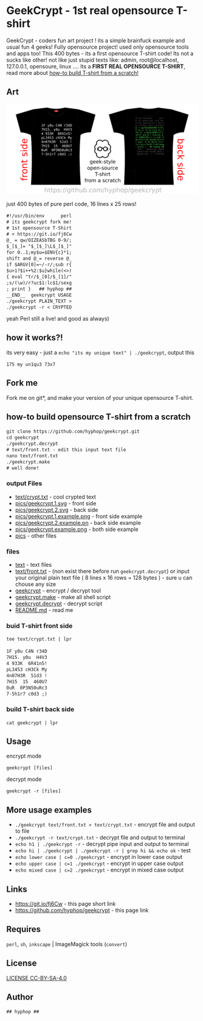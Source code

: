 # GeekCrypt - 1st real opensource T-shirt

GeekCrypt - coders fun art project ! 
its a simple brainfuck example and usual fun 4 geeks! 
Fully opensource project! used only opensource tools and apps too!
This 400 bytes - its a first opensource T-shirt code!
Its not a sucks like other! not like just stupid texts like: admin, root@localhost, 127.0.0.1, opensoure, linux ....
Its a **FIRST REAL OPENSOURCE T-SHIRT**, read more about
[how-to build T-shirt from a scratch!](#how-to-build-opensource-t-shirt-from-a-scratch)

## Art

![geekcrypt - 1st opensource T-shirt](pics/geekcrypt.example.small.png)

just 400 bytes of pure perl code, 16 lines x 25 rows! 

```
#!/usr/bin/env      perl
# its geekcrypt fork me!
# 1st opensource T-Shirt
# < https://git.io/fj6Cw
@_ = qw/OIZEASbTBG 0-9/;
$_[$_]= "$_[$_]\L$_[$_]"
for 0..1;my$u=$ENV{c}*1;
shift and @_= reverse @_
if $ARGV[0]=~/-r/;sub r{
$u>1?$i++%2:$u}while(<>)
{ eval "tr/$_[0]/$_[1]/"
;s/(\w)/r?uc$1:lc$1/sexg
; print }   ## hyphop ##
__END__  geekcrypt USAGE
./geekcrypt PLAIN_TEXT >
./geekcrypt -r < CRYPTED
```
yeah Perl still a live! and good as always)

## how it works?!

its very easy - just a `echo "its my unique text" | ./geekcrypt`, output this

```
175 my un1qu3 73x7
```

## Fork me 

Fork me on git*, and make your version of your unique opensource T-shirt.

## how-to build opensource T-shirt from a scratch

    git clone https://github.com/hyphop/geekcrypt.git
    cd geekcrypt
    ./geekcrypt.decrypt
    # text/front.txt - edit this input text file
    nano text/front.txt
    ./geekcrypt.make
    # well done!

### output Files

+ [text/crypt.txt](text/crypt.txt) - cool crypted text
+ [pics/geekcrypt.1.svg](pics/geekcrypt.1.svg) - front side
+ [pics/geekcrypt.2.svg](pics/geekcrypt.2.svg) - back side
+ [pics/geekcrypt.1.example.png](pics/geekcrypt.1.example.png) - front side example
+ [pics/geekcrypt.2.example.pn](pics/geekcrypt.2.example.png) - back side example
+ [pics/geekcrypt.example.png](pics/geekcrypt.example.png) - both side example
+ [pics](pics) - other files

### files

+ [text](text) - text files 
+ [text/front.txt](text/front.txt) - (non exist there before run `geekcrypt.decrypt`) or input your original plain text file ( 8 lines x 16 rows  = 128 bytes ) - sure u can chouse any size
+ [geekcrypt](geekcrypt) - encrypt / decrypt tool
+ [geekcrypt.make](geekcrypt.make) - make all shell script
+ [geekcrypt.decrypt](geekcrypt.decrypt) - decrypt script
+ [README.md](README.md) - read me

### buid T-shirt front side

    tee text/crypt.txt | lpr

    1F y0u C4N r34D
    7H15. y0u  H4V3
    4 933K  6R41n5!
    pL3453 cH3Ck My
    4n07H3R  51d3 !
    7H15  15  460U7
    0uR  0P3N50uRc3
    7-5h1r7 c0d3 ;)

### build T-shirt back side

    cat geekcrypt | lpr

## Usage

encrypt mode

    geekcrypt [files]

decrypt mode

    geekcrypt -r [files]


## More usage examples

+ `./geekcrypt text/front.txt > text/crypt.txt` - encrypt file and output to file
+ `./geekcrypt -r text/crypt.txt` - decrypt file and output to terminal
+ `echo h1 | ./geekcrypt -r` - decrypt pipe input and output to terminal
+ `echo hi | ./geekcrypt | ./geekcrypt -r | grep hi && echo ok` - test
+ `echo lower case | c=0 ./geekcrypt` - encrypt in lower case output
+ `echo upper case | c=1 ./geekcrypt` - encrypt in upper case output
+ `echo mixed case | c=2 ./geekcrypt` - encrypt in mixed case output

## Links

+ https://git.io/fj6Cw	- this page short link 
+ https://github.com/hyphop/geekcrypt - this page link

## Requires

`perl`, `sh`, `inkscape` | ImageMagick tools (`convert`)

## License

[LICENSE CC-BY-SA-4.0](LICENSE) 

## Author

    ## hyphop ##
